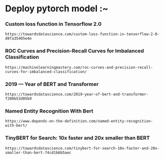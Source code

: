  # Deploy pytorch model :~
### Custom loss function in Tensorflow 2.0
```
https://towardsdatascience.com/custom-loss-function-in-tensorflow-2-0-d8fa35405e4e
```
### ROC Curves and Precision-Recall Curves for Imbalanced Classification
```
https://machinelearningmastery.com/roc-curves-and-precision-recall-curves-for-imbalanced-classification/
```
### 2019 — Year of BERT and Transformer
```
https://towardsdatascience.com/2019-year-of-bert-and-transformer-f200b53d05b9
```
### Named Entity Recognition With Bert
```
https://www.depends-on-the-definition.com/named-entity-recognition-with-bert/
```
### TinyBERT for Search: 10x faster and 20x smaller than BERT
```
https://towardsdatascience.com/tinybert-for-search-10x-faster-and-20x-smaller-than-bert-74cd1b6b5aec
```
